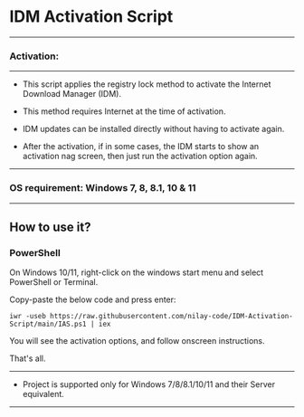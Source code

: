 # IDM Activation Script
_________________________________

###   Activation:
_________________________________

 - This script applies the registry lock method to activate the Internet Download Manager (IDM).

 - This method requires Internet at the time of activation.

 - IDM updates can be installed directly without having to activate again.

 - After the activation, if in some cases, the IDM starts to show an activation nag screen, 
   then just run the activation option again.


_________________________________

###   OS requirement: Windows 7, 8, 8.1, 10 & 11
_________________________________

##   How to use it?

###   PowerShell

On Windows 10/11, right-click on the windows start menu and select PowerShell or Terminal.

Copy-paste the below code and press enter:



```
iwr -useb https://raw.githubusercontent.com/nilay-code/IDM-Activation-Script/main/IAS.ps1 | iex
```

You will see the activation options, and follow onscreen instructions.

That's all.
_________________________________

 - Project is supported only for Windows 7/8/8.1/10/11 and their Server equivalent.

_________________________________

